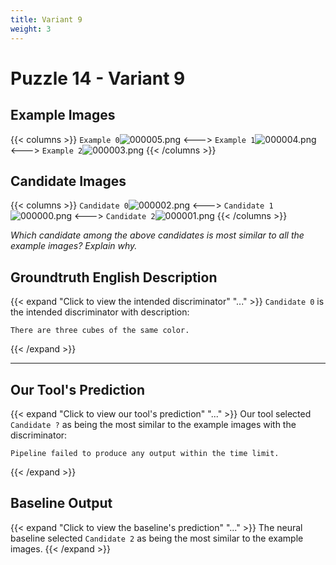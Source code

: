 ```yaml
---
title: Variant 9
weight: 3
---
```


# Puzzle 14 - Variant 9

## Example Images
{{< columns >}}
`Example 0`![000005.png](/clevr-variants/threepack/fovariant-9/render/images/CLEVR_val_000005.png)
<--->
`Example 1`![000004.png](/clevr-variants/threepack/fovariant-9/render/images/CLEVR_val_000004.png)
<--->
`Example 2`![000003.png](/clevr-variants/threepack/fovariant-9/render/images/CLEVR_val_000003.png)
{{< /columns >}}

## Candidate Images
{{< columns >}}
`Candidate 0`![000002.png](/clevr-variants/threepack/fovariant-9/render/images/CLEVR_val_000002.png)
<--->
`Candidate 1`![000000.png](/clevr-variants/threepack/fovariant-9/render/images/CLEVR_val_000000.png)
<--->
`Candidate 2`![000001.png](/clevr-variants/threepack/fovariant-9/render/images/CLEVR_val_000001.png)
{{< /columns >}}

*Which candidate among the above candidates is most similar to all the example images? Explain why.*

## Groundtruth English Description

{{< expand "Click to view the intended discriminator" "..." >}}
`Candidate 0` is the intended discriminator with description:
```plaintext 
There are three cubes of the same color.
```
{{< /expand >}}

---



## Our Tool's Prediction

{{< expand "Click to view our tool's prediction" "..." >}}
Our tool selected `Candidate ?` as being the most similar to the example images with the discriminator:
```plaintext
Pipeline failed to produce any output within the time limit.
```
{{< /expand >}}



## Baseline Output

{{< expand "Click to view the baseline's prediction" "..." >}}
The neural baseline selected `Candidate 2` as being the most similar to the example images.
{{< /expand >}}


